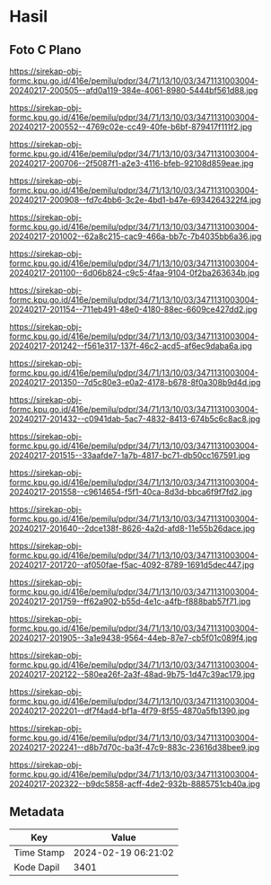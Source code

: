 # Hasil

## Foto C Plano

https://sirekap-obj-formc.kpu.go.id/416e/pemilu/pdpr/34/71/13/10/03/3471131003004-20240217-200505--afd0a119-384e-4061-8980-5444bf561d88.jpg

https://sirekap-obj-formc.kpu.go.id/416e/pemilu/pdpr/34/71/13/10/03/3471131003004-20240217-200552--4769c02e-cc49-40fe-b6bf-879417f111f2.jpg

https://sirekap-obj-formc.kpu.go.id/416e/pemilu/pdpr/34/71/13/10/03/3471131003004-20240217-200706--2f5087f1-a2e3-4116-bfeb-92108d859eae.jpg

https://sirekap-obj-formc.kpu.go.id/416e/pemilu/pdpr/34/71/13/10/03/3471131003004-20240217-200908--fd7c4bb6-3c2e-4bd1-b47e-6934264322f4.jpg

https://sirekap-obj-formc.kpu.go.id/416e/pemilu/pdpr/34/71/13/10/03/3471131003004-20240217-201002--62a8c215-cac9-466a-bb7c-7b4035bb6a36.jpg

https://sirekap-obj-formc.kpu.go.id/416e/pemilu/pdpr/34/71/13/10/03/3471131003004-20240217-201100--6d06b824-c9c5-4faa-9104-0f2ba263634b.jpg

https://sirekap-obj-formc.kpu.go.id/416e/pemilu/pdpr/34/71/13/10/03/3471131003004-20240217-201154--711eb491-48e0-4180-88ec-6609ce427dd2.jpg

https://sirekap-obj-formc.kpu.go.id/416e/pemilu/pdpr/34/71/13/10/03/3471131003004-20240217-201242--f561e317-137f-46c2-acd5-af6ec9daba6a.jpg

https://sirekap-obj-formc.kpu.go.id/416e/pemilu/pdpr/34/71/13/10/03/3471131003004-20240217-201350--7d5c80e3-e0a2-4178-b678-8f0a308b9d4d.jpg

https://sirekap-obj-formc.kpu.go.id/416e/pemilu/pdpr/34/71/13/10/03/3471131003004-20240217-201432--c0941dab-5ac7-4832-8413-674b5c6c8ac8.jpg

https://sirekap-obj-formc.kpu.go.id/416e/pemilu/pdpr/34/71/13/10/03/3471131003004-20240217-201515--33aafde7-1a7b-4817-bc71-db50cc167591.jpg

https://sirekap-obj-formc.kpu.go.id/416e/pemilu/pdpr/34/71/13/10/03/3471131003004-20240217-201558--c9614654-f5f1-40ca-8d3d-bbca6f9f7fd2.jpg

https://sirekap-obj-formc.kpu.go.id/416e/pemilu/pdpr/34/71/13/10/03/3471131003004-20240217-201640--2dce138f-8626-4a2d-afd8-11e55b26dace.jpg

https://sirekap-obj-formc.kpu.go.id/416e/pemilu/pdpr/34/71/13/10/03/3471131003004-20240217-201720--af050fae-f5ac-4092-8789-1691d5dec447.jpg

https://sirekap-obj-formc.kpu.go.id/416e/pemilu/pdpr/34/71/13/10/03/3471131003004-20240217-201759--ff62a902-b55d-4e1c-a4fb-f888bab57f71.jpg

https://sirekap-obj-formc.kpu.go.id/416e/pemilu/pdpr/34/71/13/10/03/3471131003004-20240217-201905--3a1e9438-9564-44eb-87e7-cb5f01c089f4.jpg

https://sirekap-obj-formc.kpu.go.id/416e/pemilu/pdpr/34/71/13/10/03/3471131003004-20240217-202122--580ea26f-2a3f-48ad-9b75-1d47c39ac179.jpg

https://sirekap-obj-formc.kpu.go.id/416e/pemilu/pdpr/34/71/13/10/03/3471131003004-20240217-202201--df7f4ad4-bf1a-4f79-8f55-4870a5fb1390.jpg

https://sirekap-obj-formc.kpu.go.id/416e/pemilu/pdpr/34/71/13/10/03/3471131003004-20240217-202241--d8b7d70c-ba3f-47c9-883c-23616d38bee9.jpg

https://sirekap-obj-formc.kpu.go.id/416e/pemilu/pdpr/34/71/13/10/03/3471131003004-20240217-202322--b9dc5858-acff-4de2-932b-8885751cb40a.jpg


## Metadata

| Key        | Value               |
| ---------- | ------------------- |
| Time Stamp | 2024-02-19 06:21:02 |
| Kode Dapil | 3401                |




